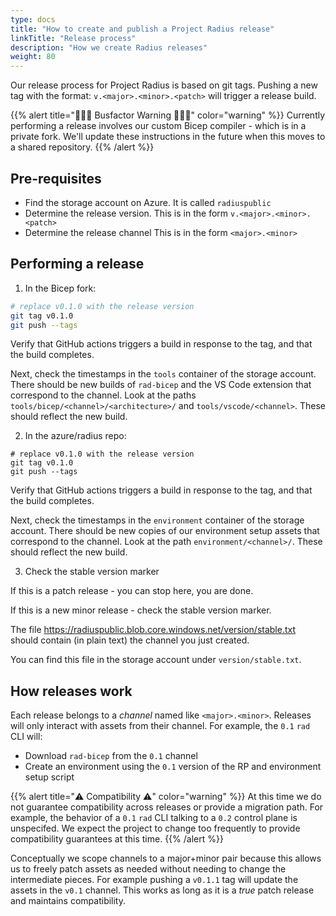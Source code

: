 ```yaml
---
type: docs
title: "How to create and publish a Project Radius release"
linkTitle: "Release process"
description: "How we create Radius releases"
weight: 80
---
```



Our release process for Project Radius is based on git tags. Pushing a new tag with the format: `v.<major>.<minor>.<patch>` will trigger a release build.

{{% alert title="🚌🚌🚌 Busfactor Warning 🚌🚌🚌" color="warning" %}}
Currently performing a release involves our custom Bicep compiler - which is in a private fork. We'll update these instructions in the future when this moves to a shared repository.
{{% /alert %}}

## Pre-requisites

- Find the storage account on Azure. It is called `radiuspublic`
- Determine the release version. This is in the form `v.<major>.<minor>.<patch>`
- Determine the release channel This is in the form `<major>.<minor>`

## Performing a release

1. In the Bicep fork:

```bash
# replace v0.1.0 with the release version
git tag v0.1.0
git push --tags
```

Verify that GitHub actions triggers a build in response to the tag, and that the build completes.

Next, check the timestamps in the `tools` container of the storage account. There should be new builds of `rad-bicep` and the VS Code extension that correspond to the channel. Look at the paths `tools/bicep/<channel>/<architecture>/` and `tools/vscode/<channel>`. These should reflect the new build.

2. In the azure/radius repo:

```
# replace v0.1.0 with the release version
git tag v0.1.0
git push --tags
```

Verify that GitHub actions triggers a build in response to the tag, and that the build completes.

Next, check the timestamps in the `environment` container of the storage account. There should be new copies of our environment setup assets that correspond to the channel.  Look at the path `environment/<channel>/`. These should reflect the new build.

3. Check the stable version marker

If this is a patch release - you can stop here, you are done.

If this is a new minor release - check the stable version marker.

The file https://radiuspublic.blob.core.windows.net/version/stable.txt should contain (in plain text) the channel you just created.

You can find this file in the storage account under `version/stable.txt`.

## How releases work

Each release belongs to a *channel* named like `<major>.<minor>`. Releases will only interact with assets from their channel. For example, the `0.1` `rad` CLI will:

- Download `rad-bicep` from the `0.1` channel
- Create an environment using the `0.1` version of the RP and environment setup script

{{% alert title="⚠️ Compatibility ⚠️" color="warning" %}}
At this time we do not guarantee compatibility across releases or provide a migration path. For example, the behavior of a `0.1` `rad` CLI talking to a `0.2` control plane is unspecifed. We expect the project to change too frequently to provide compatibility guarantees at this time.
{{% /alert %}}

Conceptually we scope channels to a major+minor pair because this allows us to freely patch assets as needed without needing to change the intermediate pieces. For example pushing a `v0.1.1` tag will update the assets in the `v0.1` channel. This works as long as it is a *true* patch release and maintains compatibility.
